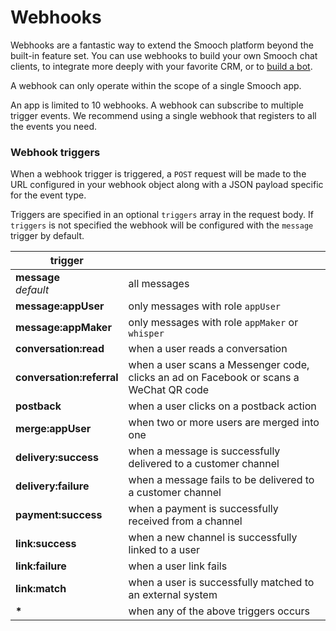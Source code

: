 # Webhooks

Webhooks are a fantastic way to extend the Smooch platform beyond the built-in feature set. You can use webhooks to build your own Smooch chat clients, to integrate more deeply with your favorite CRM, or to [build a bot](https://github.com/smooch/smooch-bot).

A webhook can only operate within the scope of a single Smooch app.

<aside class="notice">
An app is limited to 10 webhooks. A webhook can subscribe to multiple trigger events. We recommend using a single webhook that registers to all the events you need.
</aside>

### Webhook triggers

When a webhook trigger is triggered, a `POST` request will be made to the URL configured in your webhook object along with a JSON payload specific for the event type.

Triggers are specified in an optional `triggers` array in the request body. If `triggers` is not specified the webhook will be configured with the `message` trigger by default.

| trigger                   |                                                                |
|---------------------------|----------------------------------------------------------------|
| **message**<br/>*default* | all messages                                                   |
| **message:appUser**       | only messages with role `appUser`                              |
| **message:appMaker**      | only messages with role `appMaker` or `whisper`                |
| **conversation:read**     | when a user reads a conversation                               |
| **conversation:referral**     | when a user scans a Messenger code, clicks an ad on Facebook or scans a WeChat QR code                         |
| **postback**              | when a user clicks on a postback action                        |
| **merge:appUser**         | when two or more users are merged into one                     |
| **delivery:success**      | when a message is successfully delivered to a customer channel |
| **delivery:failure**      | when a message fails to be delivered to a customer channel     |
| **payment:success**       | when a payment is successfully received from a channel         |
| **link:success**          | when a new channel is successfully linked to a user            |
| **link:failure**          | when a user link fails                                         |
| **link:match**            | when a user is successfully matched to an external system      |
| <strong>*</strong>        | when any of the above triggers occurs                          |

